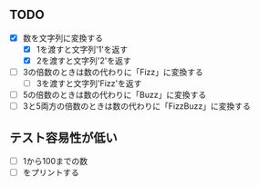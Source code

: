 ## TODO
- [x] 数を文字列に変換する
    - [x] 1を渡すと文字列'1'を返す
    - [x] 2を渡すと文字列'2'を返す
- [ ] 3の倍数のときは数の代わりに「Fizz」に変換する
    - [ ] 3を渡すと文字列'Fizz'を返す
- [ ] 5の倍数のときは数の代わりに「Buzz」に変換する
- [ ] 3と5両方の倍数のときは数の代わりに「FizzBuzz」に変換する

## テスト容易性が低い
- [ ] 1から100までの数
- [ ] をプリントする
